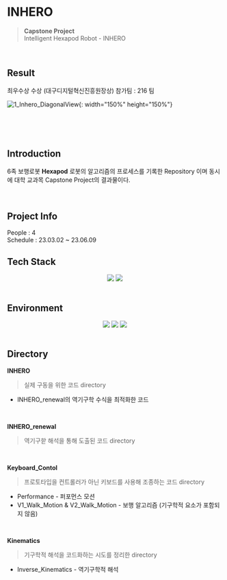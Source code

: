 # INHERO
> __Capstone Project__<br/>
> Intelligent Hexapod Robot - INHERO
<br/>

## Result
최우수상 수상 (대구디지털혁신진흥원장상)
참가팀 : 216 팀

![1_Inhero_DiagonalView](https://github.com/KimGyuheon/Capstone/assets/97663910/daff54d1-79a6-482a-a074-1cd7cdf233b4){: width="150%" height="150%"}

<br/><br/><br/>

## Introduction
6족 보행로봇 **Hexapod** 로봇의 알고리즘의 프로세스를 기록한 Repository 이며 동시에 대학 교과목 Capstone Project의 결과물이다.
<br/><br/><br/>

## Project Info
People : 4
<br/>
Schedule : 23.03.02 ~ 23.06.09
<br/>

## Tech Stack
<div align="center">
 <img src="https://img.shields.io/badge/Python-3776AB?style=flat&logo=python&logoColor=white"/>
 <img src="https://img.shields.io/badge/GITHUB-181717?style=flat&logo=github&logoColor=white"/>
</div>
  
<br/>

## Environment
<div align="center">
 <img src="https://img.shields.io/badge/Raspberry PI-A22846?style=flat&logo=raspberrypi&logoColor=white"/>
 <img src="https://img.shields.io/badge/Ubuntu-E95420?style=flat&logo=ubuntu&logoColor=white"/>
 <img src="https://img.shields.io/badge/QT creator-41CD52?style=flat&logo=qt&logoColor=white"/>
</div>
<br/>

## Directory
__INHERO__
> 실제 구동을 위한 코드 directory
- INHERO_renewal의 역기구학 수식을 최적화한 코드
<br/>

__INHERO_renewal__
> 역기구핟 해석을 통해 도출된 코드 directory
<br/>

__Keyboard_Contol__
> 프로토타입을 컨트롤러가 아닌 키보드를 사용해 조종하는 코드 directory
- Performance - 퍼포먼스 모션
- V1_Walk_Motion & V2_Walk_Motion - 보행 알고리즘 (기구학적 요소가 포함되지 않음)
<br/>

__Kinematics__
> 기구학적 해석을 코드화하는 시도를 정리한 directory
- Inverse_Kinematics - 역기구학적 해석
<br/><br/>

  
  
  
